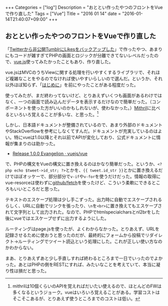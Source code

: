 +++
Categories = ["log"]
Description = "おととい作ったやつのフロントをVueで作り直した"
Tags = ["Vue"]
Title = "2016 01 14"
date = "2016-01-14T21:40:07+09:00"
+++

## おととい作ったやつのフロントをVueで作り直した
「[Twitterから非公開TumblrにLikesをバックアップした](http://deprode.net/log/logs/2016-01-12/)」で作ったやつ、あまりにもコードが雑すぎてPHPの画面とロジックが分離できてないレベルだったので、[vue.js](http://jp.vuejs.org/)使ってみたかったこともあり、作り直した。

vue.jsはMVCのうちViewに関する処理を行いやすくするライブラリで、それほど複雑なことをやるのでなければ使いやすいらしいので選んだ。というか、それ以外ほぼ知らず、「[はじめに](http://jp.vuejs.org/guide/index.html)」を前にやったことがある程度だった。

使ってみたが、まだ終わってないけど、とりあえずいくつも画面があるわけではなく、一つの画面で読み込んだデータを表示するだけなので簡単だった。（コンポーネントを使った方がいいのかもしれないが、使わなかった。）[Mithril](http://mithril-ja.js.org/index.html)に比べるといろいろ覚えることが多いな、と思った。[^1]

しかし、日本語ドキュメントが整備されているので、あまり外部のドキュメントやStackOverflowを参考にしなくてすんだ。ドキュメントが充実しているのはよい。特にvueは1.0以降とそれ以前でAPIが変化しており、公式ドキュメントに情報が集まりのは助かった。

* [Release 1.0.0 Evangelion · vuejs/vue](https://github.com/vuejs/vue/releases/tag/1.0.0)

で、PHPの構文をVueの構文に置き換えるのはかなり簡単だった。というか、`<?php echo $tweet->id_str; ?>`とかを、`{{ tweet.id_str }}`とかに置き換えるだけでほぼオッケーで、部分部分で`v-if`や`v-for`を使うだけだった。情報の取得にvue-resorceは使わずに[github/fetch](https://github.com/github/fetch)を使ったけど、こういう柔軟にできるところもいいところだと思った。

テキストのエスケープ処理は少し手こずった。出力時に自動でエスケープされるらしく、URLに自動でリンクを張ったり、`\n`を`<br>`に置き換えてもエスケープされて文字列として出力された。なので、PHPでhtmlspecialcharsとnl2brをした後にvueではエスケープせずに出力するようにした。

ルーティングはpage.jsを使ったが、よくわからなかった。とりあえず、URLを記録させるために使おうと思ったのだが、最終的にフォームから投稿でリダイレクト→ルーティングでツイート読込という処理にした。これが正しい使い方なのかわからない。

まあ、とりあえずあと少し手直しすれば終わるところまで一日でいったのでよかった。あとはPHPの側をRESTにすれば、みたいなことを考えていて、本当に凝り性は損だと思った。

[^1]: mithrilは10個くらいのAPIを覚えればだいたい使えるので、ほとんどのFWは多くなるというジョーク。vueはいろいろ覚えることがある。学習コストはそこそこあるが、とりあえず使うところまでのコストは低い。
